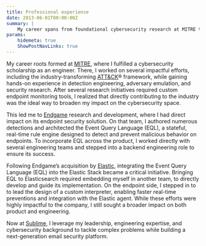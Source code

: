 ```yaml
---
title: Professional experience
date: 2013-06-01T00:00:00Z
summary: |
    My career spans from foundational cybersecurity research at MITRE to product development at Endgame and Elastic, and now to shaping the future of email security at Sublime.
params:
    hidemeta: true
    ShowPostNavLinks: true
---
```


My career roots formed at [MITRE](mitre), where I fulfilled a cybersecurity scholarship as an engineer. There, I worked on several impactful efforts, including the industry-transforming [ATT&CK](https://attack.mitre.org)&reg; framework, while gaining hands-on experience in detection engineering, adversary emulation, and security research. After several research initiatives required custom endpoint monitoring tools, I realized that directly contributing to the industry was the ideal way to broaden my impact on the cybersecurity space.

This led me to [Endgame](endgame) research and development, where I had direct impact on its endpoint security solution. On that team, I authored numerous detections and architected the Event Query Language (EQL), a stateful, real-time rule engine designed to detect and prevent malicious behavior on endpoints. To incorporate EQL across the product, I worked directly with several engineering teams and stepped into a backend engineering role to ensure its success.

Following Endgame’s acquisition by [Elastic](elastic), integrating the Event Query Language (EQL) into the Elastic Stack became a critical initiative. Bringing EQL to Elasticsearch required embedding myself in another team, to directly develop and guide its implementation. On the endpoint side, I stepped in to to lead the design of a custom interpreter, enabling faster real-time preventions and integration with the Elastic agent. While these efforts were highly impactful to the company, I still sought a broader impact on both product and engineering.

Now at [Sublime](sublime), I leverage my leadership, engineering expertise, and cybersecurity background to tackle complex problems while building a next-generation email security platform.
